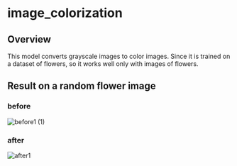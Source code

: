# image_colorization

## Overview
This model converts grayscale images to color images. Since it is trained on a dataset of flowers, so it works well only with images of flowers.

## Result on a random flower image

### before
![before1 (1)](https://github.com/Abhidyum/image_colorization/assets/94860032/bab74d4c-a01d-41e4-ae81-539f52d126cb)

### after
![after1](https://github.com/Abhidyum/image_colorization/assets/94860032/1c961782-8129-49c8-bd36-b1c02dcd1498)

